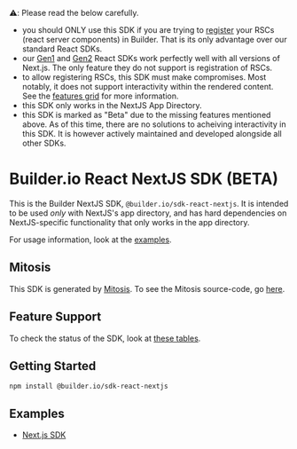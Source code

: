 ⚠️: Please read the below carefully.

- you should ONLY use this SDK if you are trying to [register](https://www.builder.io/c/docs/custom-components-setup) your RSCs (react server components) in Builder. That is its only advantage over our standard React SDKs.
- our [Gen1](../../../react/) and [Gen2](../react/) React SDKs work perfectly well with all versions of Next.js. The only feature they do not support is registration of RSCs.
- to allow registering RSCs, this SDK must make compromises. Most notably, it does not support interactivity within the rendered content. See the [features grid](https://github.com/BuilderIO/builder/tree/main/packages/sdks#features) for more information.
- this SDK only works in the NextJS App Directory.
- this SDK is marked as "Beta" due to the missing features mentioned above. As of this time, there are no solutions to acheiving interactivity in this SDK. It is however actively maintained and developed alongside all other SDKs.

# Builder.io React NextJS SDK (BETA)

This is the Builder NextJS SDK, `@builder.io/sdk-react-nextjs`. It is intended to be used _only_ with NextJS's app directory, and has hard dependencies on NextJS-specific functionality that only works in the app directory.

For usage information, look at the [examples](#examples).

## Mitosis

This SDK is generated by [Mitosis](https://github.com/BuilderIO/mitosis). To see the Mitosis source-code, go [here](../../).

## Feature Support

To check the status of the SDK, look at [these tables](../../README.md#feature-implementation).

## Getting Started

```
npm install @builder.io/sdk-react-nextjs
```

## Examples

- [Next.js SDK](../../../../examples/next-js-sdk-gen-2-experimental-app-directory)
